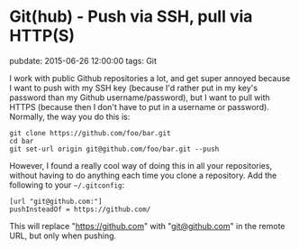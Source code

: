 # Git(hub) - Push via SSH, pull via HTTP(S)
pubdate: 2015-06-26 12:00:00
tags: Git

I work with public Github repositories a lot, and get super annoyed because I want to push with my SSH key (because I'd rather put in my key's password than my Github username/password), but I want to pull with HTTPS (because then I don't have to put in a username or password). Normally, the way you do this is:

	git clone https://github.com/foo/bar.git
	cd bar
	git set-url origin git@github.com/foo/bar.git --push

However, I found a really cool way of doing this in all your repositories, without having to do anything each time you clone a repository. Add the following to your `~/.gitconfig`:

	[url "git@github.com:"]
	pushInsteadOf = https://github.com/

This will replace "https://github.com" with "git@github.com" in the remote URL, but only when pushing.
